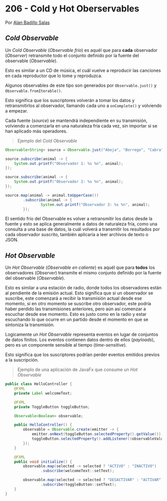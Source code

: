 # 206 - Cold y Hot Oberservables

Por [Alan Badillo Salas](https://www.nomadacode.com)

## *Cold Observable*

Un *Cold Observable* (*Observable frío*) es aquél que para **cada** observador (*Observer*) retransmite todo el conjunto definido por la fuente del observable (*Observable*).

Esto es similar a un CD de música, el cuál vuelve a reproducir las canciones en cada reproductor que lo tome y reproduzca.

Algunos observables de este tipo son generados por `Observable.just()` y `Observable.fromIterable()`.

Esto significa que los suscriptores volverán a tomar los datos y retransmitirlos al observador, llamando cada uno a `onComplete()` y volviendo a empezar.

Cada fuente (*source*) se mantendrá independiente en su transmisión, volviendo a comenzarla en una naturaleza fría cada vez, sin importar si se han aplicado más operadores.

> Ejemplo del *Cold Observable*

```java
Observable<String> source = Observable.just("Abeja", "Borrego", "Cabra");

source.subscribe(animal -> {
    System.out.printf("Observador 1: %s %n", animal);
});

source.subscribe(animal -> {
    System.out.printf("Observador 2: %s %n", animal);
});

source.map(animal -> animal.toUpperCase())
        .subscribe(animal -> {
                System.out.printf("Observador 3: %s %n", animal);
        });
```

El sentido frío del Observable es volver a retransmitir los datos desde la fuente y esto se aplica generalmente a datos de naturaleza fría, como una consulta a una base de datos, la cuál volverá a transmitir los resultados por cada observador suscrito, también aplicaría a leer archivos de texto o JSON.

## *Hot Observable*

Un *Hot Observable* (*Observable en caliente*) es aquél que para **todos** los observadores (*Observer*) transmite el mismo conjunto definido por la fuente del observable (*Observable*).

Esto es similar a una estación de radio, donde todos los observadores están al pendiente de la emisión actual. Esto significa que si un observador se suscribe, este comenzará a recibir la transmisión actual desde ese momento, si en otro momento se suscribe otro observador, este podría haber perdido las transmisiones anteriores, pero aún así comenzar a escuchar desde ese momento. Esto es justo como en la radio y estar escuchando lo que ocurre en un partido desde el momento en que se sintoniza la transmisión.

Logicamente un *Hot Observable* representa eventos en lugar de conjuntos de datos finitos. Los eventos contienen datos dentro de ellos (*payloads*), pero es un componente sensible al tiempo (*time-sensitive*).

Esto significa que los suscriptores podrían perder eventos emitidos previos a la suscripción.

> Ejemplo de una aplicación de JavaFx que consume un *Hot Observable*

```java
public class HelloController {
    @FXML
    private Label welcomeText;

    @FXML
    private ToggleButton toggleButton;

    Observable<Boolean> observable;

    public HelloController() {
        observable = Observable.create(emitter -> {
            emitter.onNext(toggleButton.selectedProperty().getValue());
            toggleButton.selectedProperty().addListener((observableValue, prev, current) -> emitter.onNext(current));
        });
    }

    @FXML
    public void initialize() {
        observable.map(selected -> selected ? "ACTIVO" : "INACTIVO")
                .subscribe(welcomeText::setText);

        observable.map(selected -> selected ? "DESACTIVAR" : "ACTIVAR")
                .subscribe(toggleButton::setText);
    }
}
```
